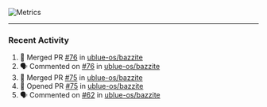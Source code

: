 ![Metrics](https://metrics.lecoq.io/KyleGospo?template=classic&base=header%2C%20activity%2C%20community%2C%20repositories%2C%20metadata&base.indepth=false&base.hireable=false&base.skip=false&config.timezone=America%2FLos_Angeles)

---
### Recent Activity
<!--START_SECTION:activity-->
1. 🎉 Merged PR [#76](https://github.com/ublue-os/bazzite/pull/76) in [ublue-os/bazzite](https://github.com/ublue-os/bazzite)
2. 🗣 Commented on [#76](https://github.com/ublue-os/bazzite/pull/76#issuecomment-1652889162) in [ublue-os/bazzite](https://github.com/ublue-os/bazzite)
3. 🎉 Merged PR [#75](https://github.com/ublue-os/bazzite/pull/75) in [ublue-os/bazzite](https://github.com/ublue-os/bazzite)
4. 💪 Opened PR [#75](https://github.com/ublue-os/bazzite/pull/75) in [ublue-os/bazzite](https://github.com/ublue-os/bazzite)
5. 🗣 Commented on [#62](https://github.com/ublue-os/bazzite/issues/62#issuecomment-1651217733) in [ublue-os/bazzite](https://github.com/ublue-os/bazzite)
<!--END_SECTION:activity-->
